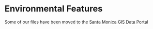 # Environmental Features

Some of our files have been moved to the [Santa Monica GIS Data Portal](http://gis-smgov.opendata.arcgis.com/datasets)
